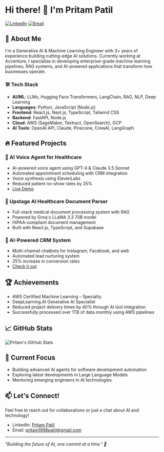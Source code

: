 # Hi there! 👋 I'm Pritam Patil

[![LinkedIn](https://img.shields.io/badge/LinkedIn-0077B5?style=for-the-badge&logo=linkedin&logoColor=white)](https://linkedin.com/in/pritam-patil-0a6552166/)
[![Email](https://img.shields.io/badge/Email-D14836?style=for-the-badge&logo=gmail&logoColor=white)](mailto:pritam1998patil@gmail.com)

## 🚀 About Me
I'm a Generative AI & Machine Learning Engineer with 3+ years of experience building cutting-edge AI solutions. Currently working at Accenture, I specialize in developing enterprise-grade machine learning pipelines, RAG systems, and AI-powered applications that transform how businesses operate.

### 🛠️ Tech Stack

- **AI/ML**: LLMs, Hugging Face Transformers, LangChain, RAG, NLP, Deep Learning
- **Languages**: Python, JavaScript (Node.js)
- **Frontend**: React.js, Next.js, TypeScript, Tailwind CSS
- **Backend**: FastAPI, Node.js
- **Cloud**: AWS (SageMaker, Textract, OpenSearch), GCP
- **AI Tools**: OpenAI API, Claude, Pinecone, CrewAI, LangGraph

## 🔥 Featured Projects

### 🏥 AI Voice Agent for Healthcare
- AI-powered voice agent using GPT-4 & Claude 3.5 Sonnet
- Automated appointment scheduling with CRM integration
- Voice synthesis using ElevenLabs
- Reduced patient no-show rates by 25%
- [Live Demo](https://futureaichatbot.com)

### 📄 Upstage AI Healthcare Document Parser
- Full-stack medical document processing system with RAG
- Powered by Groq's LLaMA 3.3 70B model
- HIPAA-compliant document management
- Built with React.js, TypeScript, and Supabase

### 💼 AI-Powered CRM System
- Multi-channel chatbots for Instagram, Facebook, and web
- Automated lead nurturing system
- 25% increase in conversion rates
- [Check it out](https://futureaimarketing.in)

## 🏆 Achievements
- AWS Certified Machine Learning – Specialty
- DeepLearning.AI Generative AI Specialist
- Reduced project delivery times by 40% through AI tool integration
- Successfully processed over 1TB of data monthly using AWS pipelines

## 📈 GitHub Stats

![Pritam's GitHub Stats](https://github-readme-stats.vercel.app/api?username=PritamPatil2603&show_icons=true&theme=radical)

## 🌱 Current Focus
- Building advanced AI agents for software development automation
- Exploring latest developments in Large Language Models
- Mentoring emerging engineers in AI technologies

## 📫 Let's Connect!
Feel free to reach out for collaborations or just a chat about AI and technology!
- LinkedIn: [Pritam Patil](https://linkedin.com/in/pritam-patil-0a6552166/)
- Email: pritam1998patil@gmail.com

---
*"Building the future of AI, one commit at a time." 🤖*
